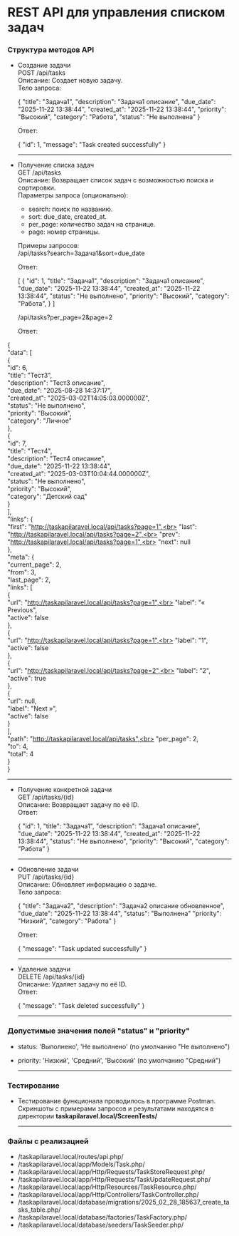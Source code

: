 # REST API для управления списком задач

### Структура методов API

- Создание задачи  
  POST /api/tasks  
  Описание: Создает новую задачу.  
  Тело запроса:  
  
  {
    "title": "Задача1",
    "description": "Задача1 описание",
    "due_date": "2025-11-22 13:38:44",
    "created_at": "2025-11-22 13:38:44",
    "priority": "Высокий",
    "category": "Работа",
    "status": "Не выполнена"
  }
  
  
  Ответ:  
  
  {
    "id": 1,
    "message": "Task created successfully"
  }
    <hr>
- Получение списка задач  
  GET /api/tasks  
  Описание: Возвращает список задач с возможностью поиска и сортировки.  
  Параметры запроса (опционально):
  - search: поиск по названию.
  - sort: due_date, created_at.
  - per_page: количество задач на странице.
  - page: номер страницы.

  Примеры запросов:  
  /api/tasks?search=Задача1&sort=due_date  

  Ответ:  
  
  [
    {
      "id": 1,
      "title": "Задача1",
      "description": "Задача1 описание",
      "due_date": "2025-11-22 13:38:44",
      "created_at": "2025-11-22 13:38:44",
      "status": "Не выполнено",
      "priority": "Высокий",
      "category": "Работа",
    }
  ]

  /api/tasks?per_page=2&page=2 

  Ответ:  
  
{<br>
    "data": [<br>
        {<br>
            "id": 6,<br>
            "title": "Тест3",<br>
            "description": "Тест3 описание",<br>
            "due_date": "2025-08-28 14:37:17",<br>
            "created_at": "2025-03-02T14:05:03.000000Z",<br>
            "status": "Не выполнено",<br>
            "priority": "Высокий",<br>
            "category": "Личное"<br>
        },<br>
        {<br>
            "id": 7,<br>
            "title": "Тест4",<br>
            "description": "Тест4 описание",<br>
            "due_date": "2025-11-22 13:38:44",<br>
            "created_at": "2025-03-03T10:04:44.000000Z",<br>
            "status": "Не выполнено",<br>
            "priority": "Высокий",<br>
            "category": "Детский сад"<br>
        }<br>
    ],<br>
    "links": {<br>
        "first": "http://taskapilaravel.local/api/tasks?page=1",<br>
        "last": "http://taskapilaravel.local/api/tasks?page=2",<br>
        "prev": "http://taskapilaravel.local/api/tasks?page=1",<br>
        "next": null<br>
    },<br>
    "meta": {<br>
        "current_page": 2,<br>
        "from": 3,<br>
        "last_page": 2,<br>
        "links": [<br>
            {<br>
                "url": "http://taskapilaravel.local/api/tasks?page=1",<br>
                "label": "&laquo; Previous",<br>
                "active": false<br>
            },<br>
            {<br>
                "url": "http://taskapilaravel.local/api/tasks?page=1",<br>
                "label": "1",<br>
                "active": false<br>
            },<br>
            {<br>
                "url": "http://taskapilaravel.local/api/tasks?page=2",<br>
                "label": "2",<br>
                "active": true<br>
            },<br>
            {<br>
                "url": null,<br>
                "label": "Next &raquo;",<br>
                "active": false<br>
            }<br>
        ],<br>
        "path": "http://taskapilaravel.local/api/tasks",<br>
        "per_page": 2,<br>
        "to": 4,<br>
        "total": 4<br>
    }<br>
}
    <hr>
- Получение конкретной задачи  
  GET /api/tasks/{id}  
  Описание: Возвращает задачу по её ID.  
  Ответ:  
  
  {
    "id": 1,
    "title": "Задача1",
    "description": "Задача1 описание",
    "due_date": "2025-11-22 13:38:44",
    "created_at": "2025-11-22 13:38:44",
    "status": "Не выполнено",
    "priority": "Высокий",
    "category": "Работа"
  }
    <hr>
- Обновление задачи  
  PUT /api/tasks/{id}  
  Описание: Обновляет информацию о задаче.  
  Тело запроса:  
  
  {
    "title": "Задача2",
    "description": "Задача2 описание обновленное",
    "due_date": "2025-11-22 13:38:44",
    "status": "Выполнена"
    "priority": "Низкий",
    "category": "Работа"
  }
  
  
  Ответ:  
  
  {
    "message": "Task updated successfully"
  }
    <hr>
- Удаление задачи  
  DELETE /api/tasks/{id}  
  Описание: Удаляет задачу по её ID.  
  Ответ:  
  
  {
    "message": "Task deleted successfully"
  }
    <hr>
### Допустимые значения полей "status" и "priority"
- status: 'Выполнено', 'Не выполнено' (по умолчанию "Не выполнено")

- priority: 'Низкий', 'Средний', 'Высокий' (по умолчанию "Средний")
    <hr>
### Тестирование
- Тестирование функционала проводилось в программе Postman. Скриншоты с примерами запросов и результатами находятся в директории <b>taskapilaravel.local/ScreenTests/</b>
    <hr>
### Файлы с реализацией
- /taskapilaravel.local/routes/api.php/
- /taskapilaravel.local/app/Models/Task.php/
- /taskapilaravel.local/app/Http/Requests/TaskStoreRequest.php/
- /taskapilaravel.local/app/Http/Requests/TaskUpdateRequest.php/
- /taskapilaravel.local/app/Http/Resources/TaskResource.php/
- /taskapilaravel.local/app/Http/Controllers/TaskController.php/
- /taskapilaravel.local/database/migrations/2025_02_28_185637_create_tasks_table.php/
- /taskapilaravel.local/database/factories/TaskFactory.php/
- /taskapilaravel.local/database/seeders/TaskSeeder.php/